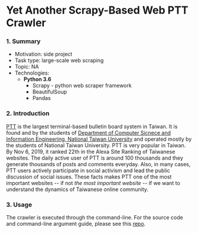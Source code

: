 # Yet Another Scrapy-Based Web PTT Crawler 

### 1. Summary

- Motivation: side project
- Task type: large-scale web scraping
- Topic: NA
- Technologies: 
  - **Python 3.6**
    - Scrapy - python web scraper framework
    - BeautifulSoup
    - Pandas

### 2. Introduction

[PTT](https://www.ptt.cc/) is the largest terminal-based bulletin board system in Taiwan.  It is found and by the students of [Department of Computer Sicnece and Information Engineering, National Taiwan University](https://www.csie.ntu.edu.tw/) and operated mostly by the students of National Taiwan University.  PTT is very popular in Taiwan. By Nov 6, 2019, it ranked 22th in the Alexa Site Ranking of Taiwanese websites. The daily active user of PTT is around 100 thousands and they generate thousands of posts and comments everyday. Also, in many cases, PTT users actively participate in social activism and lead the public discussion of social issues. These facts makes PTT one of the most important websites -- if not *the most important website* -- if we want to understand the dynamics of Taiwanese online community. 

### 3. Usage

The crawler is executed through the command-line. For the source code and command-line argument guide, please see this [repo](https://github.com/kimballXD/WebPttSracpy). 